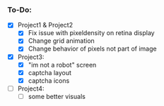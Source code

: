 ### To-Do:
- [x] Project1 & Project2
    - [x] Fix issue with pixeldensity on retina display
    - [x] Change grid animation 
    - [x] Change behavior of pixels not part of image

- [x] Project3:
    - [x] "im not a robot" screen 
    - [x] captcha layout
    - [x] captcha icons

- [ ] Project4:
    - [ ] some better visuals